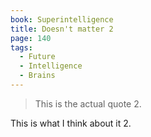 ```yaml
---
book: Superintelligence
title: Doesn't matter 2
page: 140
tags:
  - Future
  - Intelligence
  - Brains
---
```


> This is the actual quote 2.

This is what I think about it 2. 
